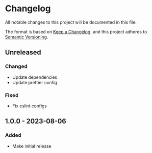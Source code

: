 # Changelog

All notable changes to this project will be documented in this file.

The format is based on [Keep a Changelog](https://keepachangelog.com/en/1.0.0/),
and this project adheres to [Semantic Versioning](https://semver.org/spec/v2.0.0.html).

## Unreleased

### Changed
- Update dependencies
- Update prettier config

### Fixed
- Fix eslint configs

## 1.0.0 - 2023-08-06
### Added
- Make initial release

